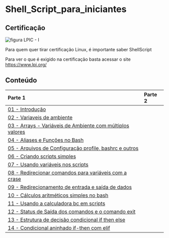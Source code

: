 # Shell_Script_para_iniciantes

## Certificação
![figura LPIC - I](https://www.lpi.org/sites/default/files/styles/w555/public/LPIC-1_0.jpg?itok=Lj-xc63t "LPIC-1") 

Para quem quer tirar certificação Linux, é importante saber ShellScript

Para ver o que é exigido na certificação basta acessar o site https://www.lpi.org/

## Conteúdo
|Parte 1|Parte 2|
|:---|:---|
| [01 - Introdução](topicos/introdução.md)||
| [02 - Variaveis de ambiente](topicos/Variaveis_de_ambiente.md)||
| [03 - Arrays - Variáveis de Ambiente com múltiplos valores](topicos/Arrays.md)||
| [04 - Aliases e Funções no Bash](topicos/Aliases.md)||
| [05 - Arquivos de Configuração profile, bashrc e outros](topicos/arqconfig.md)||
| [06 - Criando scripts simples ](topicos/comandos_simples.md)||
| [07 - Usando variáveis nos scripts](topicos/variaveis_nos_scripts.md)||
| [08 - Redirecionar comandos para variáveis com a crase](topicos/Redirecionar_comandos.md)||
| [09 - Redirecionamento de entrada e saída de dados](topicos/redirecionamento_entrada.md)||
| [10 - Cálculos aritméticos simples no bash](topicos/Calculos.md)||
| [11 - Usando a calculadora bc em scripts](topicos/CalculoBC.md) ||
| [12 - Status de Saída dos comandos e o comando exit](topicos/StatusDeSaida.md)||
| [13 - Estrutura de decisão condicional if then else](topicos/EstrutDecisCondicIfThenElse.md)||
| [14 - Condicional aninhado if-then com elif](topicos/CondicionalIfThenElif.md)||